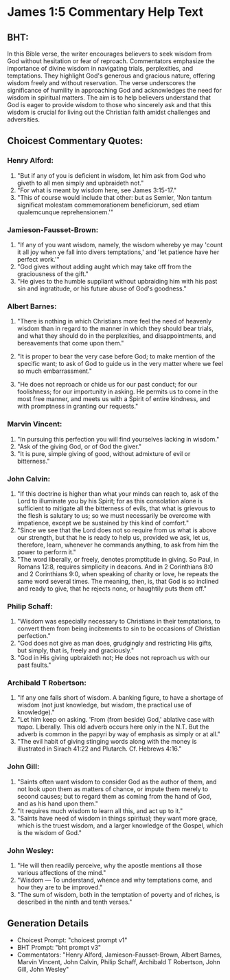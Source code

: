 # James 1:5 Commentary Help Text

## BHT:
In this Bible verse, the writer encourages believers to seek wisdom from God without hesitation or fear of reproach. Commentators emphasize the importance of divine wisdom in navigating trials, perplexities, and temptations. They highlight God's generous and gracious nature, offering wisdom freely and without reservation. The verse underscores the significance of humility in approaching God and acknowledges the need for wisdom in spiritual matters. The aim is to help believers understand that God is eager to provide wisdom to those who sincerely ask and that this wisdom is crucial for living out the Christian faith amidst challenges and adversities.

## Choicest Commentary Quotes:
### Henry Alford:
1. "But if any of you is deficient in wisdom, let him ask from God who giveth to all men simply and upbraideth not." 
2. "For what is meant by wisdom here, see James 3:15-17." 
3. "This of course would include that other: but as Semler, 'Non tantum significat molestam commemorationem beneficiorum, sed etiam qualemcunque reprehensionem.'"

### Jamieson-Fausset-Brown:
1. "If any of you want wisdom, namely, the wisdom whereby ye may 'count it all joy when ye fall into divers temptations,' and 'let patience have her perfect work.'"
2. "God gives without adding aught which may take off from the graciousness of the gift."
3. "He gives to the humble suppliant without upbraiding him with his past sin and ingratitude, or his future abuse of God's goodness."

### Albert Barnes:
1. "There is nothing in which Christians more feel the need of heavenly wisdom than in regard to the manner in which they should bear trials, and what they should do in the perplexities, and disappointments, and bereavements that come upon them." 

2. "It is proper to bear the very case before God; to make mention of the specific want; to ask of God to guide us in the very matter where we feel so much embarrassment." 

3. "He does not reproach or chide us for our past conduct; for our foolishness; for our importunity in asking. He permits us to come in the most free manner, and meets us with a Spirit of entire kindness, and with promptness in granting our requests."

### Marvin Vincent:
1. "In pursuing this perfection you will find yourselves lacking in wisdom."
2. "Ask of the giving God, or of God the giver."
3. "It is pure, simple giving of good, without admixture of evil or bitterness."

### John Calvin:
1. "If this doctrine is higher than what your minds can reach to, ask of the Lord to illuminate you by his Spirit; for as this consolation alone is sufficient to mitigate all the bitterness of evils, that what is grievous to the flesh is salutary to us; so we must necessarily be overcome with impatience, except we be sustained by this kind of comfort."
2. "Since we see that the Lord does not so require from us what is above our strength, but that he is ready to help us, provided we ask, let us, therefore, learn, whenever he commands anything, to ask from him the power to perform it."
3. "The word liberally, or freely, denotes promptitude in giving. So Paul, in Romans 12:8, requires simplicity in deacons. And in 2 Corinthians 8:0 and 2 Corinthians 9:0, when speaking of charity or love, he repeats the same word several times. The meaning, then, is, that God is so inclined and ready to give, that he rejects none, or haughtily puts them off."

### Philip Schaff:
1. "Wisdom was especially necessary to Christians in their temptations, to convert them from being incitements to sin to be occasions of Christian perfection."
2. "God does not give as man does, grudgingly and restricting His gifts, but simply, that is, freely and graciously."
3. "God in His giving upbraideth not; He does not reproach us with our past faults."

### Archibald T Robertson:
1. "If any one falls short of wisdom. A banking figure, to have a shortage of wisdom (not just knowledge, but wisdom, the practical use of knowledge)."
2. "Let him keep on asking. 'From (from beside) God,' ablative case with παρα. Liberally. This old adverb occurs here only in the N.T. But the adverb is common in the papyri by way of emphasis as simply or at all."
3. "The evil habit of giving stinging words along with the money is illustrated in Sirach 41:22 and Plutarch. Cf. Hebrews 4:16."

### John Gill:
1. "Saints often want wisdom to consider God as the author of them, and not look upon them as matters of chance, or impute them merely to second causes; but to regard them as coming from the hand of God, and as his hand upon them."
2. "It requires much wisdom to learn all this, and act up to it."
3. "Saints have need of wisdom in things spiritual; they want more grace, which is the truest wisdom, and a larger knowledge of the Gospel, which is the wisdom of God."

### John Wesley:
1. "He will then readily perceive, why the apostle mentions all those various affections of the mind."
2. "Wisdom — To understand, whence and why temptations come, and how they are to be improved."
3. "The sum of wisdom, both in the temptation of poverty and of riches, is described in the ninth and tenth verses."


## Generation Details
- Choicest Prompt: "choicest prompt v1"
- BHT Prompt: "bht prompt v3"
- Commentators: "Henry Alford, Jamieson-Fausset-Brown, Albert Barnes, Marvin Vincent, John Calvin, Philip Schaff, Archibald T Robertson, John Gill, John Wesley"
